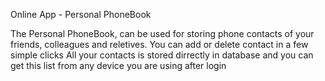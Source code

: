Online App - Personal PhoneBook

The Personal PhoneBook, can be used for storing phone contacts of your friends, colleagues and reletives.
You can add or delete contact in a few simple clicks
All your contacts is stored dirrectly in database and you can get this list from any device you are using after login
